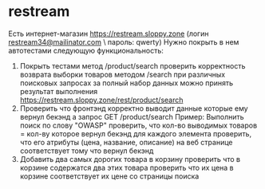 # restream

Есть интернет-магазин https://restream.sloppy.zone (логин restream34@mailinator.com \ пароль: qwerty) Нужно покрыть в нем автотестами следующую функциональность: 
1) Покрыть тестами метод /product/search проверить корректность возврата выборки товаров методом /search при различных поисковых запросах за полный набор данных можно принять результат выполнения https://restream.sloppy.zone/rest/product/search 
2) Проверить что фронтэнд корректно выводит данные которые ему вернул бекэнд а запрос GET /product/search Пример: Выполнить поиск по слову "OWASP" проверить, что кол-во выводимых товаров = кол-ву которое вернул бекэнд для каждого элемента проверить, что его атрибуты (цена, название, описание) на веб странице соответствует тому что вернул бекэнд 
3) Добавить два самых дорогих товара в корзину проверить что в корзине содержатся два этих товара проверить что их цена в корзине соответствует их цене со страницы поиска 
